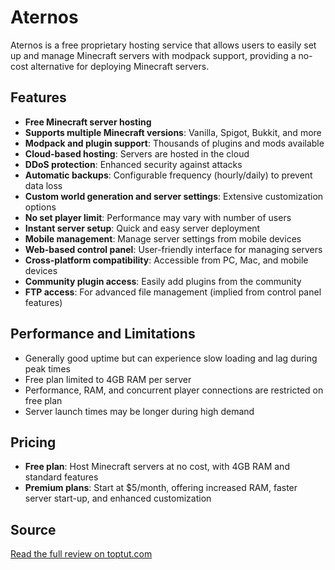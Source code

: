 # Aternos

Aternos is a free proprietary hosting service that allows users to easily set up and manage Minecraft servers with modpack support, providing a no-cost alternative for deploying Minecraft servers.

## Features
- **Free Minecraft server hosting**
- **Supports multiple Minecraft versions**: Vanilla, Spigot, Bukkit, and more
- **Modpack and plugin support**: Thousands of plugins and mods available
- **Cloud-based hosting**: Servers are hosted in the cloud
- **DDoS protection**: Enhanced security against attacks
- **Automatic backups**: Configurable frequency (hourly/daily) to prevent data loss
- **Custom world generation and server settings**: Extensive customization options
- **No set player limit**: Performance may vary with number of users
- **Instant server setup**: Quick and easy server deployment
- **Mobile management**: Manage server settings from mobile devices
- **Web-based control panel**: User-friendly interface for managing servers
- **Cross-platform compatibility**: Accessible from PC, Mac, and mobile devices
- **Community plugin access**: Easily add plugins from the community
- **FTP access**: For advanced file management (implied from control panel features)

## Performance and Limitations
- Generally good uptime but can experience slow loading and lag during peak times
- Free plan limited to 4GB RAM per server
- Performance, RAM, and concurrent player connections are restricted on free plan
- Server launch times may be longer during high demand

## Pricing
- **Free plan**: Host Minecraft servers at no cost, with 4GB RAM and standard features
- **Premium plans**: Start at $5/month, offering increased RAM, faster server start-up, and enhanced customization

## Source
[Read the full review on toptut.com](https://www.toptut.com/aternos-hosting-review/)